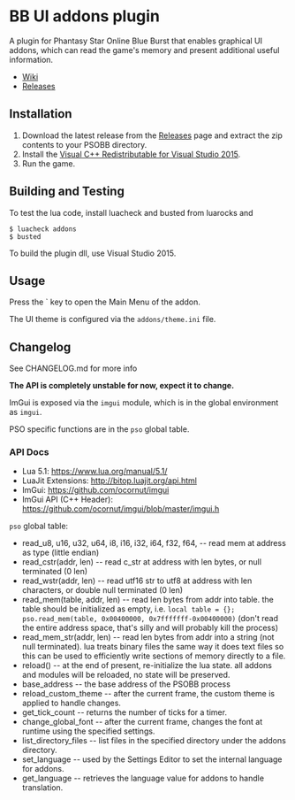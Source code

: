 # BB UI addons plugin

A plugin for Phantasy Star Online Blue Burst that enables graphical UI addons,
which can read the game's memory and present additional useful information.

- [Wiki](/../../wiki)
- [Releases](/../../releases)

## Installation

1. Download the latest release from the [Releases](/../../releases) page
and extract the zip contents to your PSOBB directory.
2. Install the [Visual C++ Redistributable for Visual Studio 2015](https://www.microsoft.com/en-us/download/details.aspx?id=48145).
3. Run the game.

## Building and Testing

To test the lua code, install luacheck and busted from luarocks and

    $ luacheck addons
    $ busted

To build the plugin dll, use Visual Studio 2015.

## Usage

Press the \` key to open the Main Menu of the addon.

The UI theme is configured via the `addons/theme.ini` file.

## Changelog

See CHANGELOG.md for more info

**The API is completely unstable for now, expect it to change.**

ImGui is exposed via the `imgui` module, which is in the global environment as `imgui`.

PSO specific functions are in the `pso` global table.

### API Docs

* Lua 5.1: https://www.lua.org/manual/5.1/
* LuaJit Extensions: http://bitop.luajit.org/api.html
* ImGui: https://github.com/ocornut/imgui
* ImGui API (C++ Header): https://github.com/ocornut/imgui/blob/master/imgui.h

`pso` global table:

 * read_u8, u16, u32, u64, i8, i16, i32, i64, f32, f64, -- read mem at address as type (little endian)
 * read_cstr(addr, len) -- read c_str at address with len bytes, or null terminated (0 len)
 * read_wstr(addr, len) -- read utf16 str to utf8 at address with len characters, or double null terminated (0 len)
 * read_mem(table, addr, len) -- read len bytes from addr into table. the table should be initialized as empty, i.e. `local table = {}; pso.read_mem(table, 0x00400000, 0x7fffffff-0x00400000)` (don't read the entire address space, that's silly and will probably kill the process)
 * read_mem_str(addr, len) -- read len bytes from addr into a string (not null terminated). lua treats binary files the same way it does text files so this can be used to efficiently write sections of memory directly to a file.
 * reload() -- at the end of present, re-initialize the lua state. all addons and modules will be reloaded, no state will be preserved.
 * base_address -- the base address of the PSOBB process
 * reload_custom_theme -- after the current frame, the custom theme is applied to handle changes.
 * get_tick_count -- returns the number of ticks for a timer.
 * change_global_font -- after the current frame, changes the font at runtime using the specified settings.
 * list_directory_files -- list files in the specified directory under the addons directory.
 * set_language -- used by the Settings Editor to set the internal language for addons.
 * get_language -- retrieves the language value for addons to handle translation.
